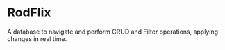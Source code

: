 # RodFlix
 A database to navigate and perform CRUD and Filter operations, applying changes in real time.
